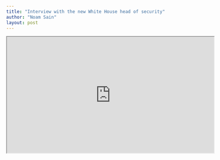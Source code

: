 ```yaml
---
title: "Interview with the new White House head of security"
author: "Noam Sain"
layout: post
---
```


<iframe width="560" height="315" src="https://www.youtube.com/embed/IPEazD3rN1Q" title="The Flipside interviews Joseph Clancy, new White House Head of Security" allowfullscreen></iframe>
